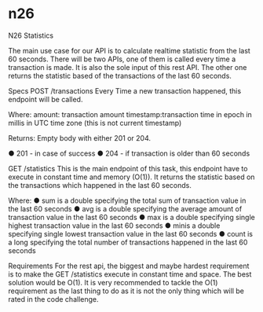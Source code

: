 # n26
N26 Statistics


 The main use case for our API is to calculate realtime statistic from the last 60 seconds. There will be two APIs, one of them is called every time a transaction is made. It is also the sole input of this rest API. The other one returns the statistic based of the transactions of the last 60 seconds. 
 
 Specs POST /transactions 
 Every Time a new transaction happened, this endpoint will be called. 
 
 Where: 
 amount:  transaction amount 
 timestamp:transaction time in epoch in millis in UTC time zone (this is not current timestamp) 
 
 Returns: Empty body with either 201 or 204. 
 
 ● 201 - in case of success 
 ● 204 - if transaction is older than 60 seconds 
 
 GET /statistics 
 This is the main endpoint of this task, this endpoint have to execute in constant time and memory (O(1)). It returns the statistic based on the transactions which happened in the last 60 seconds.  
 
 Where: 
 ● sum​ ​is a double specifying the total sum of transaction value in the last 60 seconds 
 ● avg​ ​is a double specifying the average amount of transaction value in the last 60 seconds 
 ● max​ ​is a double specifying single highest transaction value in the last 60 seconds 
 ● min​ ​is a double specifying single lowest transaction value in the last 60 seconds 
 ● count​ ​is a long specifying the total number of transactions happened in the last 60 seconds 
 
 Requirements For the rest api, the biggest and maybe hardest requirement is to make the​ ​GET /statistics execute in constant time and space. The best solution would be O(1). It is very recommended to tackle the O(1) requirement as the last thing to do as it is not the only thing which will be rated in the code challenge.  
